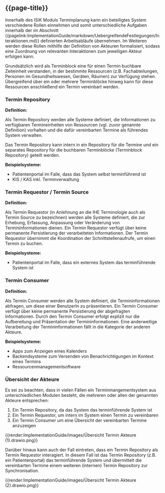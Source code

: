 ## {{page-title}}

Innerhalb des ISiK Moduls Terminplanung kann ein beteiligtes System verschiedene Rollen einnehmen und somit unterschiedliche Aufgaben innerhalb der im Abschnitt {{pagelink:ImplementationGuide/markdown/UebergreifendeFestlegungen/Interaktionen.md}} definierten Arbeitsabläufe übernehmen. Im Weiteren werden diese Rollen mithilfe der Definition von Akteuren formalisiert, sodass eine Zuordnung von relevanten Interaktionen zum jeweiligen Akteur erfolgen kann.

Grundsätzlich wird als Terminblock eine für einen Termin buchbare Zeiteinheit verstanden, in der bestimmte Ressourcen (z.B. Fachabteilungen, Personen im Gesundheitswesen, Geräten, Räumen) zur Verfügung stehen. Übergreifend über ein oder mehrere Terminblöcke hinweg kann für diese Ressourcen anschließend ein Termin vereinbart werden.

### Termin Repository

**Definition:**

Als Termin Repository werden alle Systeme definiert, die Informationen zu verfügbaren Termineinheiten von Ressourcen (vgl. zuvor genannte Definition) vorhalten und die dafür vereinbarten Termine als führendes System verwalten.

Das Termin Repository kann intern in ein Repository für die Termine und ein separates Repository für die buchbaren Terminblöcke (Terminblock Repository) geteilt werden.

**Beispielsysteme:**

* Patientenportal im Falle, dass das System selbst terminführend ist
* KIS / KAS inkl. Terminverwaltung 

### Termin Requestor / Termin Source

**Definition:**

Als Termin Requestor (in Anlehnung an die IHE Terminologie auch als Termin Source zu bezeichnen) werden alle Systeme definiert, die zur Erhebung, Erfassung, Anpassung oder Veränderung von Termininformationen dienen. Ein Termin Requestor verfügt über keine permanente Persistierung der verarbeiteten Informationen. Der Termin Requestor übernimmt die Koordination der Schnittstellenaufrufe, um einen Termin zu buchen. 

**Beispielsysteme:**

* Patientenportal im Falle, dass ein externes System das terminführende System ist

### Termin Consumer

**Definition:**

Als Termin Consumer werden alle System definiert, die Termininformationen abfragen, um diese einer BenutzerIn zu präsentieren. Ein Termin Consumer verfügt über keine permanente Persistierung der abgefragten Informationen. Durch den Termin Consumer erfolgt explizit nur die Aufbereitung und Präsentation der Termininformationen. Eine anderweitige Verarbeitung der Termininformationen fällt in die Kategorie der anderen Akteure.

**Beispielsysteme:**

* Apps zum Anzeigen eines Kalenders
* Backendsysteme zum Versenden von Benachrichtigungen im Kontext eines Termins
* Ressourcenmanagementsoftware

### Übersicht der Akteure

Es sei zu beachten, dass in vielen Fällen ein Terminmangementsystem aus unterschiedlichen Modulen besteht, die mehreren oder allen der genannten Akteure entsprechen:
1. Ein Termin Repository, da das System das terminführende System ist
2. Ein Termin Requestor, um intern im System einen Termin zu vereinbaren
3. Ein Termin Consumer um eine Übersicht der vereinbarten Termine anzuzeigen

{{render:ImplementationGuide/images/Übersicht Termin Akteure (1).drawio.png}}

Darüber hinaus kann auch der Fall eintreten, dass ein Termin Repository als Termin Requestor interagiert. In diesem Fall ist das Termin Repository (z.B. ein Patientenportal) das terminführende System und übermittelt die vereinbarten Termine einem weiteren (internen) Termin Repository zur Synchronisation.

{{render:ImplementationGuide/images/Übersicht Termin Akteure (2).drawio.png}}